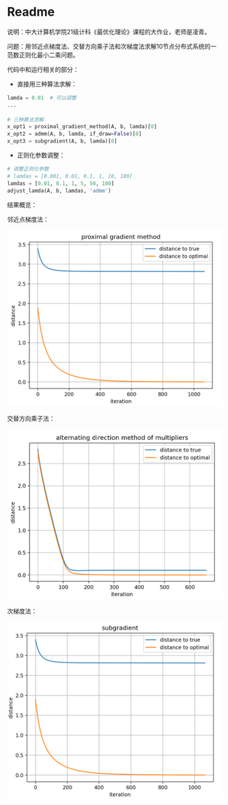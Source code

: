 # Readme

说明：中大计算机学院21级计科《最优化理论》课程的大作业，老师是凌青。

问题：用邻近点梯度法、交替方向乘子法和次梯度法求解10节点分布式系统的一范数正则化最小二乘问题。



代码中和运行相关的部分：

- 直接用三种算法求解：

```python
lamda = 0.01  # 可以调整
...

# 三种算法求解
x_opt1 = proximal_gradient_method(A, b, lamda)[0]
x_opt2 = admm(A, b, lamda, if_draw=False)[0]
x_opt3 = subgradient(A, b, lamda)[0]
```

- 正则化参数调整：


```python
# 调整正则化参数
# lamdas = [0.001, 0.01, 0.1, 1, 10, 100]
lamdas = [0.01, 0.1, 1, 5, 50, 100]
adjust_lamda(A, b, lamdas, 'admm')
```



结果概览：

邻近点梯度法：

![00d1231d20e2adebb67417531bf1501](./images/1.png)

交替方向乘子法：

![86c760a660ea6b37eb87ced43a87267](./images/2.png)

次梯度法：

![fd3baca369ca9333278e1a71a364398](./images/3.png)
